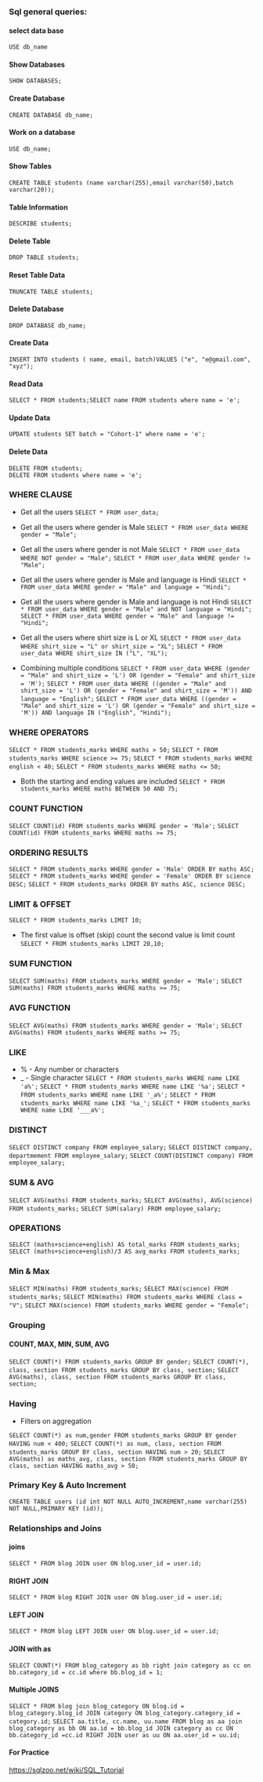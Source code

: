### Sql general queries:

#### select data base
    USE db_name

#### Show Databases
    SHOW DATABASES;

#### Create Database
    CREATE DATABASE db_name;

#### Work on a database
    USE db_name;

#### Show Tables
    CREATE TABLE students (name varchar(255),email varchar(50),batch varchar(20));

#### Table Information
    DESCRIBE students;


#### Delete Table
    DROP TABLE students;


#### Reset Table Data
    TRUNCATE TABLE students;

#### Delete Database
    DROP DATABASE db_name;


#### Create Data
    INSERT INTO students ( name, email, batch)VALUES ("e", "e@gmail.com", "xyz");


#### Read Data
    SELECT * FROM students;SELECT name FROM students where name = 'e';


#### Update Data
    UPDATE students SET batch = "Cohort-1" where name = 'e';


#### Delete Data
    DELETE FROM students;
    DELETE FROM students where name = 'e';


### WHERE CLAUSE
- Get all the users 
    ``SELECT * FROM user_data;``

- Get all the users where gender is Male 
    ``SELECT * FROM user_data WHERE gender = "Male";``

- Get all the users where gender is not Male 
    ``SELECT * FROM user_data WHERE NOT gender = "Male";``
    ``SELECT * FROM user_data WHERE gender != "Male";``

-  Get all the users where gender is Male and language is Hindi 
    ``SELECT * FROM user_data WHERE gender = "Male" and language = "Hindi";``

- Get all the users where gender is Male and language is not Hindi 
    ``SELECT * FROM user_data WHERE gender = "Male" and NOT language = "Hindi";``
    ``SELECT * FROM user_data WHERE gender = "Male" and language != "Hindi";``

- Get all the users where shirt size is L or XL 
    ``SELECT * FROM user_data WHERE shirt_size = "L" or shirt_size = "XL";``
    ``SELECT * FROM user_data WHERE shirt_size IN ("L", "XL");``

- Combining multiple conditions 
    ``SELECT * FROM user_data WHERE (gender = "Male" and shirt_size = 'L') OR (gender = "Female" and shirt_size = 'M');``
    ``SELECT * FROM user_data WHERE ((gender = "Male" and shirt_size = 'L') OR (gender = "Female" and shirt_size = 'M')) AND language = "English";``
    ``SELECT * FROM user_data WHERE ((gender = "Male" and shirt_size = 'L') OR (gender = "Female" and shirt_size = 'M')) AND language IN ("English", "Hindi");``



### WHERE OPERATORS
``SELECT * FROM students_marks WHERE maths > 50;``
``SELECT * FROM students_marks WHERE science >= 75;``
``SELECT * FROM students_marks WHERE english < 40;``
``SELECT * FROM students_marks WHERE maths <= 50;``

- Both the starting and ending values are included 
``SELECT * FROM students_marks WHERE maths BETWEEN 50 AND 75;``



### COUNT FUNCTION
``SELECT COUNT(id) FROM students_marks WHERE gender = 'Male';``
``SELECT COUNT(id) FROM students_marks WHERE maths >= 75;``


### ORDERING RESULTS
``SELECT * FROM students_marks WHERE gender = 'Male' ORDER BY maths ASC;``
``SELECT * FROM students_marks WHERE gender = 'Female' ORDER BY science DESC;``
``SELECT * FROM students_marks ORDER BY maths ASC, science DESC;``


### LIMIT & OFFSET
``SELECT * FROM students_marks LIMIT 10;``
- The first value is offset (skip) count the second value is limit count 
``SELECT * FROM students_marks LIMIT 20,10;``


### SUM FUNCTION
``SELECT SUM(maths) FROM students_marks WHERE gender = 'Male';``
``SELECT SUM(maths) FROM students_marks WHERE maths >= 75;``



### AVG FUNCTION
``SELECT AVG(maths) FROM students_marks WHERE gender = 'Male';``
``SELECT AVG(maths) FROM students_marks WHERE maths >= 75;``


### LIKE
- % - Any number or characters
- _ - Single character
``SELECT * FROM students_marks WHERE name LIKE 'a%';``
``SELECT * FROM students_marks WHERE name LIKE '%a';``
``SELECT * FROM students_marks WHERE name LIKE '_a%';``
``SELECT * FROM students_marks WHERE name LIKE '%a_';``
``SELECT * FROM students_marks WHERE name LIKE '___a%';``



### DISTINCT
``SELECT DISTINCT company FROM employee_salary;``
``SELECT DISTINCT company, departmement FROM employee_salary;``
``SELECT COUNT(DISTINCT company) FROM employee_salary;``


### SUM & AVG
``SELECT AVG(maths) FROM students_marks;``
``SELECT AVG(maths), AVG(science) FROM students_marks;``
``SELECT SUM(salary) FROM employee_salary;``

### OPERATIONS
``SELECT (maths+science+english) AS total_marks FROM students_marks;``
``SELECT (maths+science+english)/3 AS avg_marks FROM students_marks;``


### Min & Max
``SELECT MIN(maths) FROM students_marks;``
``SELECT MAX(science) FROM students_marks;``
``SELECT MIN(maths) FROM students_marks WHERE class = "V";``
``SELECT MAX(science) FROM students_marks WHERE gender = "Female";``



### **Grouping**
#### COUNT, MAX, MIN, SUM, AVG
``SELECT COUNT(*) FROM students_marks GROUP BY gender;``
``SELECT COUNT(*), class, section FROM students_marks GROUP BY class, section;``
``SELECT AVG(maths), class, section FROM students_marks GROUP BY class, section;``



### Having
- Filters on aggregation

``SELECT COUNT(*) as num,gender FROM students_marks GROUP BY gender HAVING num < 400;``
``SELECT COUNT(*) as num, class, section FROM students_marks GROUP BY class, section HAVING num > 20;``
``SELECT AVG(maths) as maths_avg, class, section FROM students_marks GROUP BY class, section HAVING maths_avg > 50;``



### Primary Key & Auto Increment
``CREATE TABLE users (id int NOT NULL AUTO_INCREMENT,name varchar(255) NOT NULL,PRIMARY KEY (id));``




### Relationships and Joins
#### joins
``SELECT * FROM blog JOIN user ON blog.user_id = user.id;``
#### RIGHT JOIN
``SELECT * FROM blog RIGHT JOIN user ON blog.user_id = user.id;``
#### LEFT JOIN
``SELECT * FROM blog LEFT JOIN user ON blog.user_id = user.id;``

#### JOIN with as
``SELECT COUNT(*) FROM blog_category as bb right join category as cc on bb.category_id = cc.id where bb.blog_id = 1;``



#### Multiple JOINS
``SELECT * FROM blog join blog_category ON blog.id = blog_category.blog_id JOIN category ON blog_category.category_id = category.id;``
``SELECT aa.title, cc.name, uu.name FROM blog as aa join blog_category as bb ON aa.id = bb.blog_id JOIN category as cc ON bb.category_id =cc.id RIGHT JOIN user as uu ON aa.user_id = uu.id;``






#### For Practice
https://sqlzoo.net/wiki/SQL_Tutorial